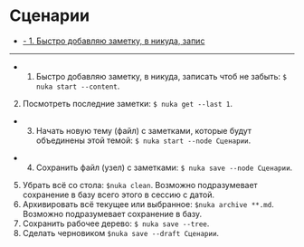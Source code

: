 # Сценарии

* [- 1. Быстро добавляю заметку, в никуда, запис](ec6ae180-332a-11e7-9fd8-c99ebe69da34)

<!-- {"id":"cc2ac041-3355-11e7-9b3a-51be0057d738","date":"2017-05-04T22:58:15.416Z","type":"tree"} -->

* * *

- 1. Быстро добавляю заметку, в никуда, записать чтоб не забыть: `$ nuka start --content`.
2. Посмотреть последние заметки: `$ nuka get --last 1`.
- 3. Начать новую тему (файл) с заметками, которые будут объединены этой темой: `$ nuka start --node Сценарии`.
+ 4. Сохранить файл (узел) с заметками: `$ nuka save --node Сценарии`.
5. Убрать всё со стола: `$nuka clean`. Возможно подразумевает сохранение в базу всего этого в сессию с датой.
6. Архивировать всё текущее или выбранное: `$nuka archive **.md`. Возможно подразумевает сохранение в базу.
7. Сохранить рабочее дерево: `$ nuka save --tree`.
8. Сделать черновиком `$nuka save --draft Сценарии`.

<!-- {"id":"ec6ae180-332a-11e7-9fd8-c99ebe69da34","date":"2017-05-04T22:58:15.416Z"} -->